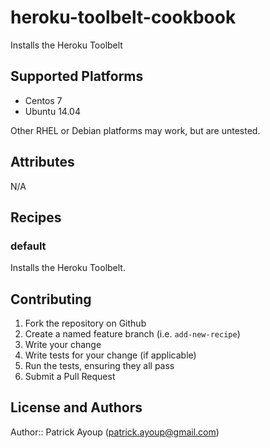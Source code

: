 # heroku-toolbelt-cookbook

Installs the Heroku Toolbelt

## Supported Platforms

* Centos 7
* Ubuntu 14.04

Other RHEL or Debian platforms may work, but are untested.

## Attributes

N/A

## Recipes

### default

Installs the Heroku Toolbelt.

## Contributing

1. Fork the repository on Github
2. Create a named feature branch (i.e. `add-new-recipe`)
3. Write your change
4. Write tests for your change (if applicable)
5. Run the tests, ensuring they all pass
6. Submit a Pull Request

## License and Authors

Author:: Patrick Ayoup (patrick.ayoup@gmail.com)
